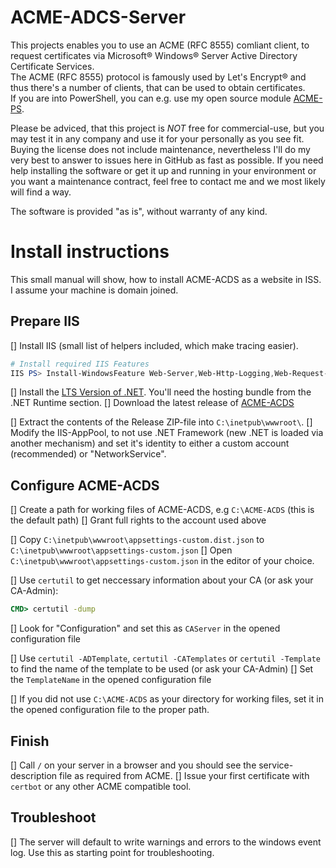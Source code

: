 # ACME-ADCS-Server

This projects enables you to use an ACME (RFC 8555) comliant client, to request certificates via Microsoft® Windows® Server Active Directory Certificate Services.  
The ACME (RFC 8555) protocol is famously used by Let's Encrypt® and thus there's a number of clients, that can be used to obtain certificates.  
If you are into PowerShell, you can e.g. use my open source module [ACME-PS](https://www.powershellgallery.com/packages/ACME-PS/).

Please be adviced, that this project is _NOT_ free for commercial-use, but you may test it in any company and use it for your personally as you see fit.
Buying the license does not include maintenance, nevertheless I'll do my very best to answer to issues here in GitHub as fast as possible.
If you need help installing the software or get it up and running in your environment or you want a maintenance contract, feel free to contact me and we most likely will find a way.

The software is provided "as is", without warranty of any kind.

# Install instructions

This small manual will show, how to install ACME-ACDS as a website in ISS.
I assume your machine is domain joined.

## Prepare IIS

[] Install IIS (small list of helpers included, which make tracing easier).
```PowerShell
# Install required IIS Features
IIS PS> Install-WindowsFeature Web-Server,Web-Http-Logging,Web-Request-Monitor,Web-Http-Tracing,Web-Filtering,Web-IP-Security,Web-Mgmt-Console;
```

[] Install the [LTS Version of .NET](https://dotnet.microsoft.com/en-us/download). You'll need the hosting bundle from the .NET Runtime section.
[] Download the latest release of [ACME-ACDS](https://github.com/glatzert/ACME-Server-ACDS/releases)

[] Extract the contents of the Release ZIP-file into `C:\inetpub\wwwroot\`.
[] Modify the IIS-AppPool, to not use .NET Framework (new .NET is loaded via another mechanism) and set it's identity to either a custom account (recommended) or "NetworkService".

## Configure ACME-ACDS

[] Create a path for working files of ACME-ACDS, e.g `C:\ACME-ACDS` (this is the default path)
[] Grant full rights to the account used above

[] Copy `C:\inetpub\wwwroot\appsettings-custom.dist.json` to `C:\inetpub\wwwroot\appsettings-custom.json`
[] Open `C:\inetpub\wwwroot\appsettings-custom.json` in the editor of your choice.

[] Use `certutil` to get neccessary information about your CA (or ask your CA-Admin):
```cmd
CMD> certutil -dump
```
[] Look for "Configuration" and set this as `CAServer` in the opened configuration file

[] Use `certutil -ADTemplate`, `certutil -CATemplates` or `certutil -Template` to find the name of the template to be used (or ask your CA-Admin)
[] Set the `TemplateName` in the opened configuration file

[] If you did not use `C:\ACME-ACDS` as your directory for working files, set it in the opened configuration file to the proper path.

## Finish

[] Call `/` on your server in a browser and you should see the service-description file as required from ACME.
[] Issue your first certificate with `certbot` or any other ACME compatible tool.

## Troubleshoot

[] The server will default to write warnings and errors to the windows event log. Use this as starting point for troubleshooting.